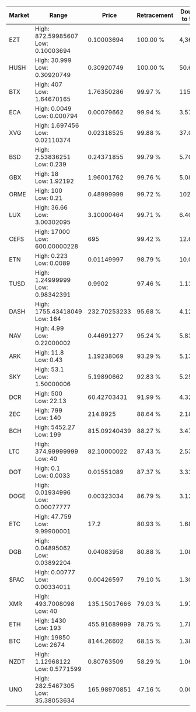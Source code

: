 | Market | Range | Price| Retracement | Doubles to 50% |
| --- | --- | --- | --- | --- |
| EZT | High: 872.59985607<br />Low: 0.10003694 | 0.10003694 | 100.00 % | 4,361.89 |
| HUSH | High: 30.999<br />Low: 0.30920749 | 0.30920749 | 100.00 % | 50.63 |
| BTX | High: 407<br />Low: 1.64670165 | 1.76350286 | 99.97 % | 115.86 |
| ECA | High: 0.0049<br />Low: 0.000794 | 0.00079662 | 99.94 % | 3.57 |
| XVG | High: 1.697456<br />Low: 0.02110374 | 0.02318525 | 99.88 % | 37.06 |
| BSD | High: 2.53836251<br />Low: 0.239 | 0.24371855 | 99.79 % | 5.70 |
| GBX | High: 18<br />Low: 1.92192 | 1.96001762 | 99.76 % | 5.08 |
| ORME | High: 100<br />Low: 0.21 | 0.48999999 | 99.72 % | 102.26 |
| LUX | High: 36.66<br />Low: 3.00302095 | 3.10000464 | 99.71 % | 6.40 |
| CEFS | High: 17000<br />Low: 600.00000228 | 695 | 99.42 % | 12.66 |
| ETN | High: 0.223<br />Low: 0.0089 | 0.01149997 | 98.79 % | 10.08 |
| TUSD | High: 1.24999999<br />Low: 0.98342391 | 0.9902 | 97.46 % | 1.13 |
| DASH | High: 1755.43418049<br />Low: 164 | 232.70253233 | 95.68 % | 4.12 |
| NAV | High: 4.99<br />Low: 0.22000002 | 0.44691277 | 95.24 % | 5.83 |
| ARK | High: 11.8<br />Low: 0.43 | 1.19238069 | 93.29 % | 5.13 |
| SKY | High: 53.1<br />Low: 1.50000006 | 5.19890662 | 92.83 % | 5.25 |
| DCR | High: 500<br />Low: 22.13 | 60.42703431 | 91.99 % | 4.32 |
| ZEC | High: 799<br />Low: 140 | 214.8925 | 88.64 % | 2.18 |
| BCH | High: 5452.27<br />Low: 199 | 815.09240439 | 88.27 % | 3.47 |
| LTC | High: 374.99999999<br />Low: 40 | 82.10000022 | 87.43 % | 2.53 |
| DOT | High: 0.1<br />Low: 0.0033 | 0.01551089 | 87.37 % | 3.33 |
| DOGE | High: 0.01934996<br />Low: 0.00077777 | 0.00323034 | 86.79 % | 3.12 |
| ETC | High: 47.759<br />Low: 9.99900001 | 17.2 | 80.93 % | 1.68 |
| DGB | High: 0.04895062<br />Low: 0.03892204 | 0.04083958 | 80.88 % | 1.08 |
| $PAC | High: 0.00777<br />Low: 0.00334011 | 0.00426597 | 79.10 % | 1.30 |
| XMR | High: 493.7008098<br />Low: 40 | 135.15017666 | 79.03 % | 1.97 |
| ETH | High: 1430<br />Low: 193 | 455.91689999 | 78.75 % | 1.78 |
| BTC | High: 19850<br />Low: 2674 | 8144.26602 | 68.15 % | 1.38 |
| NZDT | High: 1.12968122<br />Low: 0.5771599 | 0.80763509 | 58.29 % | 1.06 |
| UNO | High: 282.5467305<br />Low: 35.38053634 | 165.98970851 | 47.16 % | 0.00 |
